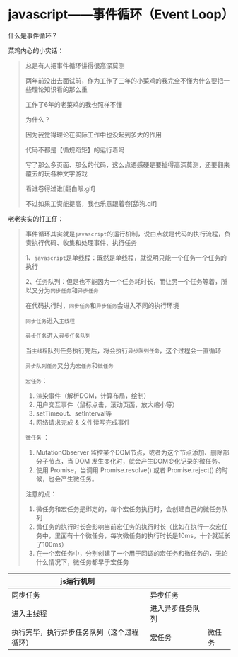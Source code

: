 # javascript——事件循环（Event Loop）

什么是事件循环？



菜鸡内心的小实话：

> 总是有人把事件循环讲得很高深莫测
>
> 两年前没出去面试前，作为工作了三年的小菜鸡的我完全不懂为什么要把一些理论知识看的那么重
>
> 工作了6年的老菜鸡的我也照样不懂
>
> 为什么？
>
> 因为我觉得理论在实际工作中也没起到多大的作用
>
> 代码不都是【循规蹈矩】的运行着吗
>
> 写了那么多页面、那么的代码，这么点语感硬是要扯得高深莫测，还要翻来覆去的玩各种文字游戏
>
> 看谁卷得过谁[翻白眼.gif]
>
> 不过如果工资能提高，我也乐意跟着卷[舔狗.gif]



老老实实的打工仔：

> 事件循环其实就是`javascript`的运行机制，说白点就是代码的执行流程，负责执行代码、收集和处理事件、执行任务
>
> 1、`javascript`是单线程：既然是单线程，就说明只能一个任务一个任务的执行
>
> 2、任务队列：但是也不能因为一个任务耗时长，而让另一个任务等着，所以又分为`同步任务`和`异步任务`
>
> 在代码执行时，`同步任务`和`异步任务`会进入不同的执行环境
>
> `同步任务`进入`主线程`
>
> `异步任务`进入`异步任务队列`
>
> 当`主线程`队列任务执行完后，将会执行`异步队列任务`，这个过程会一直循环
>
> `异步队列任务`又分为`宏任务`和`微任务`
>
> `宏任务`：
>
> 1. 渲染事件（解析DOM，计算布局，绘制）
> 2. 用户交互事件（鼠标点击，滚动页面，放大缩小等）
> 3. setTimeout、setInterval等
> 4. 网络请求完成 & 文件读写完成事件
>
> `微任务` ：
>
> 1. MutationObserver 监控某个DOM节点，或者为这个节点添加、删除部分子节点，当 DOM 发生变化时，就会产生DOM变化记录的微任务。
> 2. 使用 Promise，当调用 Promise.resolve() 或者 Promise.reject() 的时候，也会产生微任务。
>
> 
>
> 注意的点：
>
> 1. 微任务和宏任务是绑定的，每个宏任务执行时，会创建自己的微任务队列
> 2. 微任务的执行时长会影响当前宏任务的执行时长（比如在执行一次宏任务中，里面有十个微任务，每次微任务的执行时长是10ms，十个就延长了100ms）
> 3. 在一个宏任务中，分别创建了一个用于回调的宏任务和微任务的，无论什么情况下，微任务都早于宏任务



| js运行机制                                 |                  |        |
| ------------------------------------------ | ---------------- | ------ |
| 同步任务                                   | 异步任务         |        |
| 进入主线程                                 | 进入异步任务队列 |        |
| 执行完毕，执行异步任务队列（这个过程循环） | 宏任务           | 微任务 |


